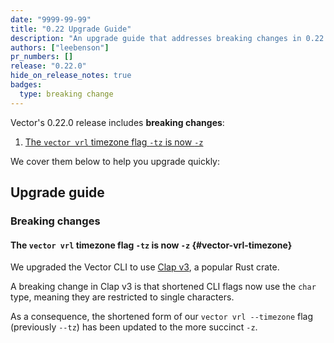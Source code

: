 ```yaml
---
date: "9999-99-99"
title: "0.22 Upgrade Guide"
description: "An upgrade guide that addresses breaking changes in 0.22.0"
authors: ["leebenson"]
pr_numbers: []
release: "0.22.0"
hide_on_release_notes: true
badges:
  type: breaking change
---
```


Vector's 0.22.0 release includes **breaking changes**:

1. [The `vector vrl` timezone flag `-tz` is now `-z`](#vector-vrl-timezone)

We cover them below to help you upgrade quickly:

## Upgrade guide

### Breaking changes

#### The `vector vrl` timezone flag `-tz` is now `-z` {#vector-vrl-timezone}

We upgraded the Vector CLI to use [Clap v3](https://crates.io/crates/clap), a
popular Rust crate.

A breaking change in Clap v3 is that shortened CLI flags now use the `char`
type, meaning they are restricted to single characters.

As a consequence, the shortened form of our `vector vrl --timezone` flag
(previously `--tz`) has been updated to the more succinct `-z`.

